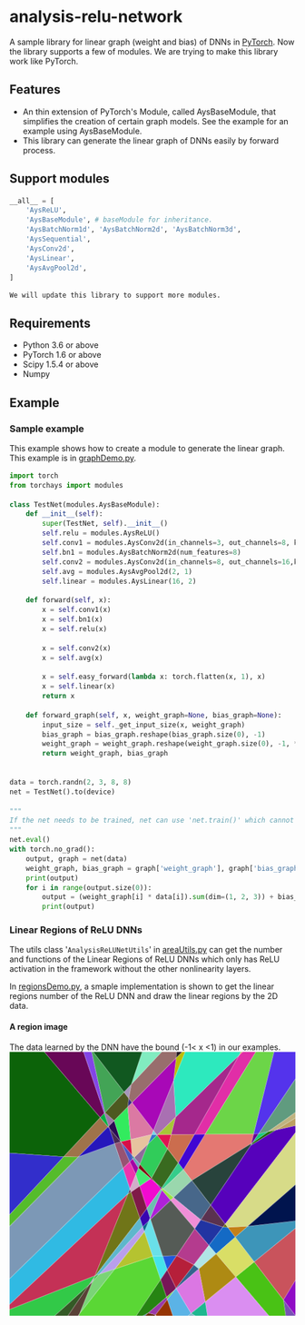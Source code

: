 # analysis-relu-network

A sample library for linear graph (weight and bias) of DNNs in [PyTorch](https://pytorch.org/). Now the library supports a few of modules. We are trying to make this library work like PyTorch.

## Features

- An thin extension of PyTorch's Module, called AysBaseModule, that simplifies the creation of certain graph models. See the example for an example using AysBaseModule.
- This library can generate the linear graph of DNNs easily by forward process.

## Support modules

```python
__all__ = [
    'AysReLU',
    'AysBaseModule', # baseModule for inheritance.
    'AysBatchNorm1d', 'AysBatchNorm2d', 'AysBatchNorm3d',
    'AysSequential',
    'AysConv2d',
    'AysLinear',
    'AysAvgPool2d',
]
```

`We will update this library to support more modules.`

## Requirements

- Python 3.6 or above
- PyTorch 1.6 or above
- Scipy 1.5.4 or above
- Numpy

## Example

### Sample example

This example shows how to create a module to generate the linear graph. This example is in [graphDemo.py](../examples/graphDemo.py).

```python
import torch
from torchays import modules

class TestNet(modules.AysBaseModule):
    def __init__(self):
        super(TestNet, self).__init__()
        self.relu = modules.AysReLU()
        self.conv1 = modules.AysConv2d(in_channels=3, out_channels=8, kernel_size=3, stride=2, padding=1)
        self.bn1 = modules.AysBatchNorm2d(num_features=8)
        self.conv2 = modules.AysConv2d(in_channels=8, out_channels=16,kernel_size=3, stride=2, padding=1)
        self.avg = modules.AysAvgPool2d(2, 1)
        self.linear = modules.AysLinear(16, 2)

    def forward(self, x):
        x = self.conv1(x)
        x = self.bn1(x)
        x = self.relu(x)

        x = self.conv2(x)
        x = self.avg(x)

        x = self.easy_forward(lambda x: torch.flatten(x, 1), x)
        x = self.linear(x)
        return x

    def forward_graph(self, x, weight_graph=None, bias_graph=None):
        input_size = self._get_input_size(x, weight_graph)
        bias_graph = bias_graph.reshape(bias_graph.size(0), -1)
        weight_graph = weight_graph.reshape(weight_graph.size(0), -1, *input_size)
        return weight_graph, bias_graph


data = torch.randn(2, 3, 8, 8)
net = TestNet().to(device)

""" 
If the net needs to be trained, net can use 'net.train()' which cannot genarate the graph. 'net.val()' uses to validation or test net without graph. 'net.eval()' will genarate the graph, and the output of the network is a tuple with result of network and a dict about network graph with 'weight_graph' and 'bias_graph'.
"""
net.eval()
with torch.no_grad():
    output, graph = net(data)
    weight_graph, bias_graph = graph['weight_graph'], graph['bias_graph']
    print(output)
    for i in range(output.size(0)):
        output = (weight_graph[i] * data[i]).sum(dim=(1, 2, 3)) + bias_graph[i]
        print(output)
```

### Linear Regions of ReLU DNNs

The utils class '`AnalysisReLUNetUtils`' in [areaUtils.py](../torchays/utils/areaUtils.py) can get the number and functions of the Linear Regions of ReLU DNNs which only has ReLU activation in the framework without the other nonlinearity layers.

In [regionsDemo.py](../examples/regionsDemo.py), a smaple implementation is shown to get the linear regions number of the ReLU DNN and draw the linear regions by the 2D data.

#### A region image

The data learned by the DNN have the bound (-1< x <1) in our examples.
![regions](images/regions.png)
